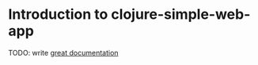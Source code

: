 # Introduction to clojure-simple-web-app

TODO: write [great documentation](http://jacobian.org/writing/what-to-write/)
